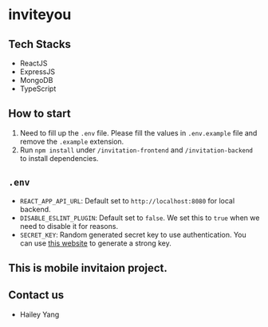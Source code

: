 # inviteyou

## Tech Stacks
- ReactJS
- ExpressJS
- MongoDB
- TypeScript

## How to start
1. Need to fill up the `.env` file. Please fill the values in `.env.example` file and remove the `.example` extension.
2. Run `npm install` under `/invitation-frontend` and `/invitation-backend` to install dependencies.

## `.env`
- `REACT_APP_API_URL`: Default set to `http://localhost:8080` for local backend.
- `DISABLE_ESLINT_PLUGIN`: Default set to `false`. We set this to `true` when we need to disable it for reasons.
- `SECRET_KEY`: Random generated secret key to use authentication. You can use [this website](https://randomkeygen.com/) to generate a strong key.


## This is mobile invitaion project.

## Contact us
- Hailey Yang

